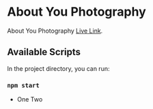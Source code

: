 # About You Photography

About You Photography [Live Link](https://github.com/facebook/create-react-app).

## Available Scripts

In the project directory, you can run:

### `npm start`

- One Two
